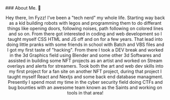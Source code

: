 <body>
### About Me. 📝
  <p align="center">
    Hey there, Im Fyzz! I've been a "tech nerd" my whole life. Starting way back as a kid building robots with legos and programming them to do differant things like opening doors, following noises, path following on colored lines and so on. From there got interested in coding and web development so I taught myself CSS HTML and JS off and on for a few years. That lead into doing little pranks with some friends in school with Batch and VBS files and I got my first taste of "hacking". From there I took a DEV break and worked in the 3d Graphics field using Blender and some other 3d Softwares and assisted in building some NFT projects as an artist and worked on Stream overlays and alerts for streamers. Took both the art and web dev skills into my first project for a fan site on another NFT project, during that project I taught myself React and Nextjs and some back end database managment. Presently I spend most my time in the cyber security field doing CTFs and bug bounties with an awesome team known as the Saints and working on tools in that area!
  </p>
</body>
